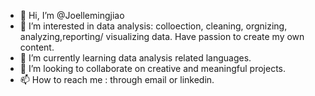 - 👋 Hi, I’m @Joellemingjiao
- 👀 I’m interested in data analysis: colloection, cleaning, orgnizing, analyzing,reporting/ visualizing data. Have passion to create my own content.
- 🌱 I’m currently learning data analysis related languages.
- 💞️ I’m looking to collaborate on creative and meaningful projects.
- 📫 How to reach me : through email or linkedin.

<!---
Joellemingjiao/Joellemingjiao is a ✨ special ✨ repository because its `README.md` (this file) appears on your GitHub profile.
You can click the Preview link to take a look at your changes.
--->
